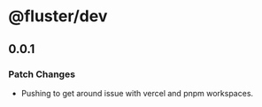 # @fluster/dev

## 0.0.1

### Patch Changes

- Pushing to get around issue with vercel and pnpm workspaces.
